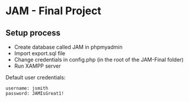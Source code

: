 # JAM - Final Project

## Setup process
* Create database called JAM in phpmyadmin
* Import export.sql file
* Change credentials in config.php (in the root of the JAM-Final folder)
* Run XAMPP server

Default user credentials:
```
username: jsmith
password: JAMIsGreat1!
```